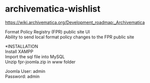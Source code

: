 # archivematica-wishlist
https://wiki.archivematica.org/Development_roadmap:_Archivematica  

Format Policy Registry (FPR) public site UI  
Ability to send local format policy changes to the FPR public site  

*INSTALLATION  
Install XAMPP  
Import the sql file into MySQL  
Unzip fpr-joomla.zip in www folder  

Joomla User: admin  
Password: admin  
